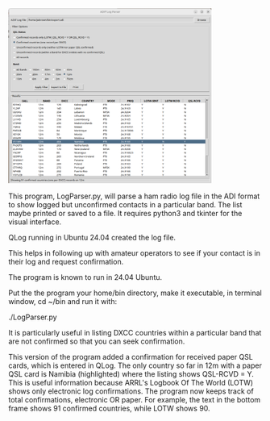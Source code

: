 <img src='./LogParserDisplay.png' width=80%>

This program, LogParser.py,  will parse a ham radio log file in the ADI format to show logged but unconfirmed contacts in a particular band. The list maybe printed or saved to a file. It requires python3 and tkinter for the visual interface.

QLog running in Ubuntu 24.04 created the log file.

This helps in following up with amateur operators to see if your contact is in their log and request confirmation.

The program is known to run in 24.04 Ubuntu.

Put the the program your home/bin directory, make it executable, in terminal window, cd ~/bin and run it with: 

./LogParser.py

It is particularly useful in listing DXCC countries within a particular band that are not confirmed so that you can seek confirmation.

This version of the program added a confirmation for received paper QSL cards, which is entered in QLog. The only country so far in 12m with a paper QSL card is Namibia (highlighted) where the listing shows QSL-RCVD = Y. This is useful information because ARRL's Logbook Of The World (LOTW) shows only electronic log confirmations. The program now keeps track of total confirmations, electronic OR paper. For example, the text in the bottom frame shows 91 confirmed countries, while LOTW shows 90.
